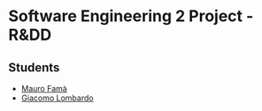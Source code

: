 # Software Engineering 2 Project - R&DD
## Students
- [Mauro Famà](https://github.com/maurofama99)
- [Giacomo Lombardo](https://github.com/giacomolmb)
